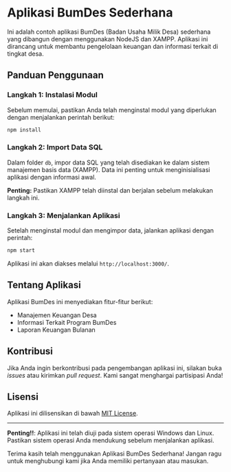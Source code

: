 # Aplikasi BumDes Sederhana


Ini adalah contoh aplikasi BumDes (Badan Usaha Milik Desa) sederhana yang dibangun dengan menggunakan NodeJS dan XAMPP. Aplikasi ini dirancang untuk membantu pengelolaan keuangan dan informasi terkait di tingkat desa.

## Panduan Penggunaan

### Langkah 1: Instalasi Modul
Sebelum memulai, pastikan Anda telah menginstal modul yang diperlukan dengan menjalankan perintah berikut:

```bash
npm install
```

### Langkah 2: Import Data SQL
Dalam folder `db`, impor data SQL yang telah disediakan ke dalam sistem manajemen basis data (XAMPP). Data ini penting untuk menginisialisasi aplikasi dengan informasi awal.

**Penting:** Pastikan XAMPP telah diinstal dan berjalan sebelum melakukan langkah ini.

### Langkah 3: Menjalankan Aplikasi
Setelah menginstal modul dan mengimpor data, jalankan aplikasi dengan perintah:

```bash
npm start
```

Aplikasi ini akan diakses melalui `http://localhost:3000/`.

## Tentang Aplikasi
Aplikasi BumDes ini menyediakan fitur-fitur berikut:

- Manajemen Keuangan Desa
- Informasi Terkait Program BumDes
- Laporan Keuangan Bulanan

## Kontribusi
Jika Anda ingin berkontribusi pada pengembangan aplikasi ini, silakan buka *issues* atau kirimkan *pull request*. Kami sangat menghargai partisipasi Anda!

## Lisensi
Aplikasi ini dilisensikan di bawah [MIT License](link/to/license).

---

**Penting!!**: Aplikasi ini telah diuji pada sistem operasi Windows dan Linux. Pastikan sistem operasi Anda mendukung sebelum menjalankan aplikasi.

Terima kasih telah menggunakan Aplikasi BumDes Sederhana! Jangan ragu untuk menghubungi kami jika Anda memiliki pertanyaan atau masukan.
